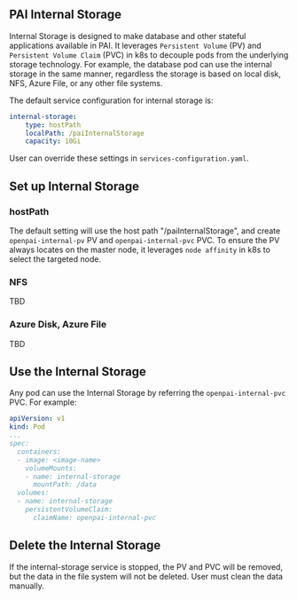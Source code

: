 ## PAI Internal Storage

Internal Storage is designed to make database and other stateful applications available in PAI. It leverages `Persistent Volume` (PV) and `Persistent Volume Claim` (PVC) in k8s to decouple pods from the underlying storage technology. For example, the database pod can use the internal storage in the same manner, regardless the storage is based on local disk, NFS, Azure File, or any other file systems.

The default service configuration for internal storage is:

```yaml
internal-storage:
    type: hostPath
    localPath: /paiInternalStorage
    capacity: 10Gi
```

User can override these settings in `services-configuration.yaml`.

## Set up Internal Storage

### hostPath

The default setting will use the host path "/paiInternalStorage", and create `openpai-internal-pv` PV and `openpai-internal-pvc` PVC. To ensure the PV always locates on the master node, it leverages `node affinity` in k8s to select the targeted node.

### NFS

TBD

### Azure Disk, Azure File

TBD

## Use the Internal Storage

Any pod can use the Internal Storage by referring the `openpai-internal-pvc` PVC. For example:

```yaml
apiVersion: v1
kind: Pod
...
spec:
  containers:
  - image: <image-name>
    volumeMounts:
    - name: internal-storage
      mountPath: /data
  volumes:
  - name: internal-storage
    persistentVolumeClaim:
      claimName: openpai-internal-pvc
```

## Delete the Internal Storage

If the internal-storage service is stopped, the PV and PVC will be removed, but the data in the file system will not be deleted. User must clean the data manually.

